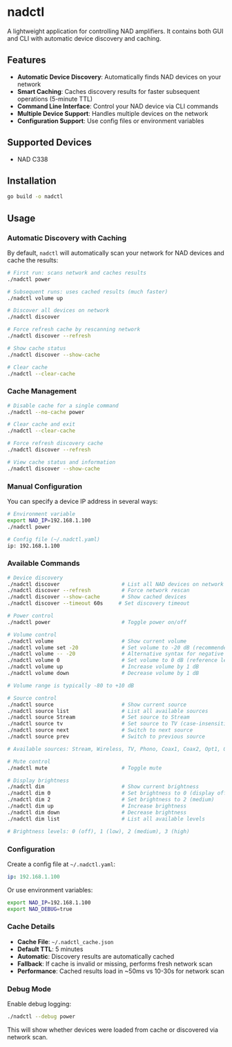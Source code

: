 # nadctl

A lightweight application for controlling NAD amplifiers. It contains both GUI and CLI with automatic device discovery and caching.

## Features
- **Automatic Device Discovery**: Automatically finds NAD devices on your network
- **Smart Caching**: Caches discovery results for faster subsequent operations (5-minute TTL)
- **Command Line Interface**: Control your NAD device via CLI commands
- **Multiple Device Support**: Handles multiple devices on the network
- **Configuration Support**: Use config files or environment variables

## Supported Devices
- NAD C338

## Installation

```bash
go build -o nadctl
```

## Usage

### Automatic Discovery with Caching
By default, `nadctl` will automatically scan your network for NAD devices and cache the results:

```bash
# First run: scans network and caches results
./nadctl power

# Subsequent runs: uses cached results (much faster)
./nadctl volume up

# Discover all devices on network
./nadctl discover

# Force refresh cache by rescanning network
./nadctl discover --refresh

# Show cache status
./nadctl discover --show-cache

# Clear cache
./nadctl --clear-cache
```

### Cache Management

```bash
# Disable cache for a single command
./nadctl --no-cache power

# Clear cache and exit
./nadctl --clear-cache

# Force refresh discovery cache
./nadctl discover --refresh

# View cache status and information
./nadctl discover --show-cache
```

### Manual Configuration
You can specify a device IP address in several ways:

```bash
# Environment variable
export NAD_IP=192.168.1.100
./nadctl power

# Config file (~/.nadctl.yaml)
ip: 192.168.1.100
```

### Available Commands

```bash
# Device discovery
./nadctl discover                    # List all NAD devices on network
./nadctl discover --refresh          # Force network rescan
./nadctl discover --show-cache       # Show cached devices
./nadctl discover --timeout 60s     # Set discovery timeout

# Power control
./nadctl power                       # Toggle power on/off

# Volume control
./nadctl volume                      # Show current volume
./nadctl volume set -20              # Set volume to -20 dB (recommended for negative)
./nadctl volume -- -20               # Alternative syntax for negative volumes
./nadctl volume 0                    # Set volume to 0 dB (reference level)
./nadctl volume up                   # Increase volume by 1 dB
./nadctl volume down                 # Decrease volume by 1 dB

# Volume range is typically -80 to +10 dB

# Source control
./nadctl source                      # Show current source
./nadctl source list                 # List all available sources
./nadctl source Stream               # Set source to Stream
./nadctl source tv                   # Set source to TV (case-insensitive)
./nadctl source next                 # Switch to next source
./nadctl source prev                 # Switch to previous source

# Available sources: Stream, Wireless, TV, Phono, Coax1, Coax2, Opt1, Opt2

# Mute control
./nadctl mute                        # Toggle mute

# Display brightness
./nadctl dim                         # Show current brightness
./nadctl dim 0                       # Set brightness to 0 (display off)
./nadctl dim 2                       # Set brightness to 2 (medium)
./nadctl dim up                      # Increase brightness
./nadctl dim down                    # Decrease brightness
./nadctl dim list                    # List all available levels

# Brightness levels: 0 (off), 1 (low), 2 (medium), 3 (high)
```

### Configuration

Create a config file at `~/.nadctl.yaml`:

```yaml
ip: 192.168.1.100
```

Or use environment variables:
```bash
export NAD_IP=192.168.1.100
export NAD_DEBUG=true
```

### Cache Details

- **Cache File**: `~/.nadctl_cache.json`
- **Default TTL**: 5 minutes
- **Automatic**: Discovery results are automatically cached
- **Fallback**: If cache is invalid or missing, performs fresh network scan
- **Performance**: Cached results load in ~50ms vs 10-30s for network scan

### Debug Mode

Enable debug logging:
```bash
./nadctl --debug power
```

This will show whether devices were loaded from cache or discovered via network scan.

